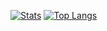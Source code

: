 [![Stats](https://github-readme-stats.vercel.app/api?username=Anidetrix&title_color=58A6FF&text_color=C9D1D9&bg_color=0D1117&hide_border=true&show_icons=true&icon_color=BDC5CD&line_height=48)](#)
[![Top Langs](https://github-readme-stats.vercel.app/api/top-langs/?username=Anidetrix&title_color=58A6FF&text_color=C9D1D9&bg_color=0D1117&hide_border=true)](#)
